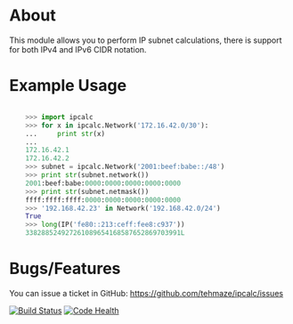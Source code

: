 About
=====

This module allows you to perform IP subnet calculations, there is support for
both IPv4 and IPv6 CIDR notation.

Example Usage
=============

```python

    >>> import ipcalc
    >>> for x in ipcalc.Network('172.16.42.0/30'):
    ...     print str(x)
    ...
    172.16.42.1
    172.16.42.2
    >>> subnet = ipcalc.Network('2001:beef:babe::/48')
    >>> print str(subnet.network())
    2001:beef:babe:0000:0000:0000:0000:0000
    >>> print str(subnet.netmask())
    ffff:ffff:ffff:0000:0000:0000:0000:0000
    >>> '192.168.42.23' in Network('192.168.42.0/24')
    True
    >>> long(IP('fe80::213:ceff:fee8:c937'))
    338288524927261089654168587652869703991L
```

Bugs/Features
=============

You can issue a ticket in GitHub: https://github.com/tehmaze/ipcalc/issues

[![Build Status](https://travis-ci.org/tehmaze/ipcalc.svg?branch=master)](https://travis-ci.org/tehmaze/ipcalc)
[![Code Health](https://landscape.io/github/tehmaze/ipcalc/master/landscape.svg)](https://landscape.io/github/tehmaze/ipcalc/master)
